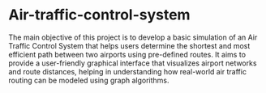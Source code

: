 # Air-traffic-control-system
The main objective of this project is to develop a basic simulation of an Air Traffic Control System that helps users determine the shortest and most efficient path between two airports using pre-defined routes. It aims to provide a user-friendly graphical interface that visualizes airport networks and route distances, helping in understanding how real-world air traffic routing can be modeled using graph algorithms.
